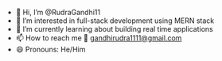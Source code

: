 - 👋 Hi, I’m @RudraGandhi11
- 👀 I’m interested in full-stack development using MERN stack
- 🌱 I’m currently learning about building real time applications
- 📫 How to reach me 📧 gandhirudra1111@gmail.com
- 😄 Pronouns: He/Him

